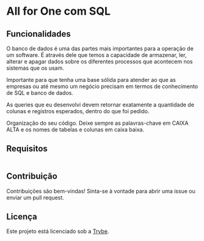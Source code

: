 # All for One com SQL

## Funcionalidades

O banco de dados é uma das partes mais importantes para a operação de um software. É através dele que temos a capacidade de armazenar, ler, alterar e apagar dados sobre os diferentes processos que acontecem nos sistemas que os usam.

Importante para que tenha uma base sólida para atender ao que as empresas ou até mesmo um negócio precisam em termos de conhecimento de SQL e banco de dados.

As queries que eu desenvolvi devem retornar exatamente a quantidade de colunas e registros esperados, dentro do que foi pedido.

Organização do seu código. Deixe sempre as palavras-chave em CAIXA ALTA e os nomes de tabelas e colunas em caixa baixa.

## Requisitos

<img src="">

## Contribuição

Contribuições são bem-vindas! Sinta-se à vontade para abrir uma issue ou enviar um pull request.

## Licença

Este projeto está licenciado sob a [Trybe](https://www.betrybe.com/).
